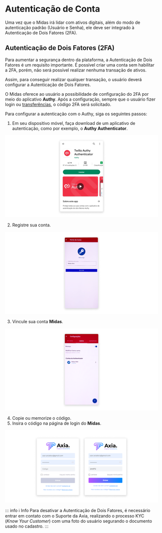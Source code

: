 # Autenticação de Conta
Uma vez que o Midas irá lidar com ativos digitais, além do modo de autenticação padrão (Usuário e Senha), ele deve ser integrado à Autenticação de Dois Fatores (2FA).

## Autenticação de Dois Fatores (2FA)
Para aumentar a segurança dentro da plataforma, a Autenticação de Dois Fatores é um requisito importante. É possível criar uma conta sem habilitar a 2FA, porém, não será possível realizar nenhuma transação de ativos.

Assim, para conseguir realizar qualquer transação, o usuário deverá configurar a Autenticação de Dois Fatores. 

O Midas oferece ao usuário a possibilidade de configuração do 2FA por meio do aplicativo **Authy**. Após a configuração, sempre que o usuário fizer login ou [transferências](../wallet/transfer.md), o código 2FA será solicitado.

Para configurar a autenticação com o Authy, siga os seguintes passos:

1. Em seu dispositivo móvel, faça download de um aplicativo de autenticação, como por exemplo, o **Authy Authenticator**.

![image](../img/account/account_authy_download.png)

2. Registre sua conta.

![image](../img/account/account_authy_name.png)

3. Vincule sua conta **Midas**.

![image](../img/account/account_authy_midasweb.png)

4. Copie ou memorize o código.
5. Insira o código na página de login do **Midas**.

![image](../img/account/account_login_code.png)

::: info ℹ️ <infoblocktitle>Info</infoblocktitle>
<infoblocktext>Para desativar a Autenticação de Dois Fatores, é necessário entrar em contato com o Suporte da Axia, realizando o processo KYC (<i>Know Your Customer</i>) com uma foto do usuário segurando o documento usado no cadastro.</infoblocktext>
:::